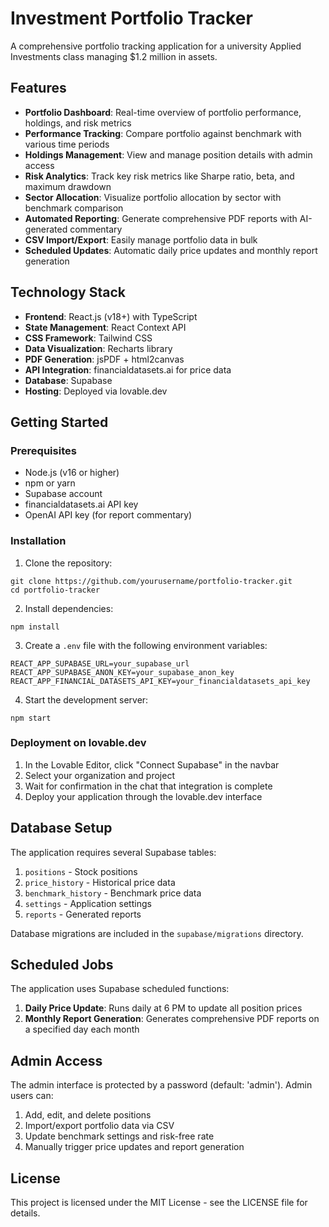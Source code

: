# Investment Portfolio Tracker

A comprehensive portfolio tracking application for a university Applied Investments class managing $1.2 million in assets.

## Features

- **Portfolio Dashboard**: Real-time overview of portfolio performance, holdings, and risk metrics
- **Performance Tracking**: Compare portfolio against benchmark with various time periods
- **Holdings Management**: View and manage position details with admin access
- **Risk Analytics**: Track key risk metrics like Sharpe ratio, beta, and maximum drawdown
- **Sector Allocation**: Visualize portfolio allocation by sector with benchmark comparison
- **Automated Reporting**: Generate comprehensive PDF reports with AI-generated commentary
- **CSV Import/Export**: Easily manage portfolio data in bulk
- **Scheduled Updates**: Automatic daily price updates and monthly report generation

## Technology Stack

- **Frontend**: React.js (v18+) with TypeScript
- **State Management**: React Context API
- **CSS Framework**: Tailwind CSS
- **Data Visualization**: Recharts library
- **PDF Generation**: jsPDF + html2canvas
- **API Integration**: financialdatasets.ai for price data
- **Database**: Supabase
- **Hosting**: Deployed via lovable.dev

## Getting Started

### Prerequisites

- Node.js (v16 or higher)
- npm or yarn
- Supabase account
- financialdatasets.ai API key
- OpenAI API key (for report commentary)

### Installation

1. Clone the repository:
```
git clone https://github.com/yourusername/portfolio-tracker.git
cd portfolio-tracker
```

2. Install dependencies:
```
npm install
```

3. Create a `.env` file with the following environment variables:
```
REACT_APP_SUPABASE_URL=your_supabase_url
REACT_APP_SUPABASE_ANON_KEY=your_supabase_anon_key
REACT_APP_FINANCIAL_DATASETS_API_KEY=your_financialdatasets_api_key
```

4. Start the development server:
```
npm start
```

### Deployment on lovable.dev

1. In the Lovable Editor, click "Connect Supabase" in the navbar
2. Select your organization and project
3. Wait for confirmation in the chat that integration is complete
4. Deploy your application through the lovable.dev interface

## Database Setup

The application requires several Supabase tables:

1. `positions` - Stock positions
2. `price_history` - Historical price data
3. `benchmark_history` - Benchmark price data
4. `settings` - Application settings
5. `reports` - Generated reports

Database migrations are included in the `supabase/migrations` directory.

## Scheduled Jobs

The application uses Supabase scheduled functions:

1. **Daily Price Update**: Runs daily at 6 PM to update all position prices
2. **Monthly Report Generation**: Generates comprehensive PDF reports on a specified day each month

## Admin Access

The admin interface is protected by a password (default: 'admin'). Admin users can:

1. Add, edit, and delete positions
2. Import/export portfolio data via CSV
3. Update benchmark settings and risk-free rate
4. Manually trigger price updates and report generation

## License

This project is licensed under the MIT License - see the LICENSE file for details.
